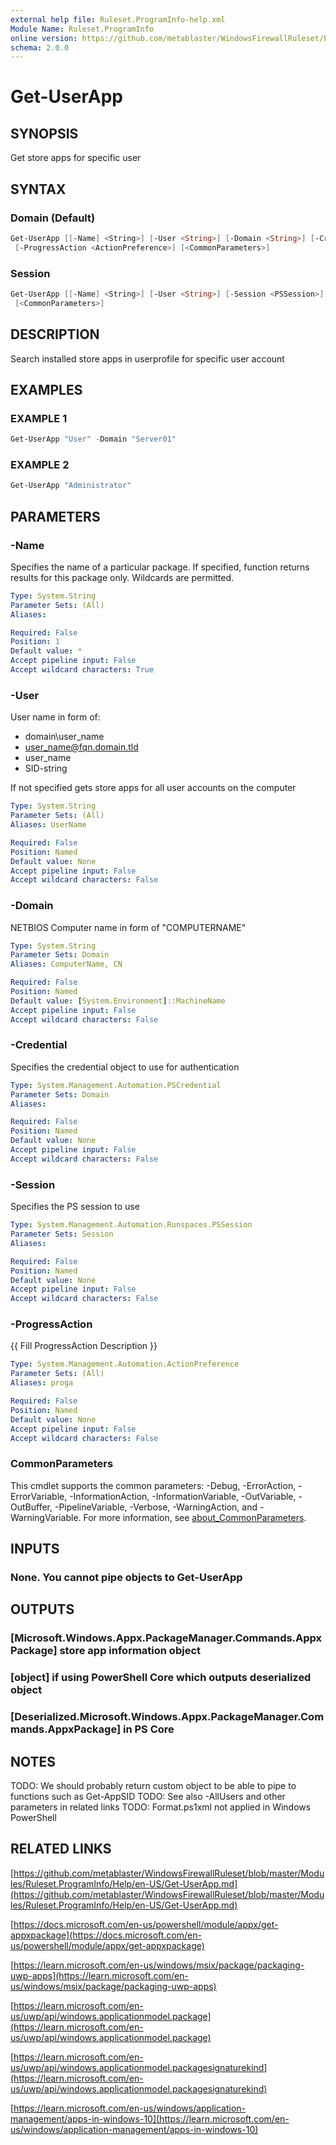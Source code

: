 ```yaml
---
external help file: Ruleset.ProgramInfo-help.xml
Module Name: Ruleset.ProgramInfo
online version: https://github.com/metablaster/WindowsFirewallRuleset/blob/master/Modules/Ruleset.ProgramInfo/Help/en-US/Get-UserApp.md
schema: 2.0.0
---
```


# Get-UserApp

## SYNOPSIS

Get store apps for specific user

## SYNTAX

### Domain (Default)

```powershell
Get-UserApp [[-Name] <String>] [-User <String>] [-Domain <String>] [-Credential <PSCredential>]
 [-ProgressAction <ActionPreference>] [<CommonParameters>]
```

### Session

```powershell
Get-UserApp [[-Name] <String>] [-User <String>] [-Session <PSSession>] [-ProgressAction <ActionPreference>]
 [<CommonParameters>]
```

## DESCRIPTION

Search installed store apps in userprofile for specific user account

## EXAMPLES

### EXAMPLE 1

```powershell
Get-UserApp "User" -Domain "Server01"
```

### EXAMPLE 2

```powershell
Get-UserApp "Administrator"
```

## PARAMETERS

### -Name

Specifies the name of a particular package.
If specified, function returns results for this package only.
Wildcards are permitted.

```yaml
Type: System.String
Parameter Sets: (All)
Aliases:

Required: False
Position: 1
Default value: *
Accept pipeline input: False
Accept wildcard characters: True
```

### -User

User name in form of:

- domain\user_name
- user_name@fqn.domain.tld
- user_name
- SID-string

If not specified gets store apps for all user accounts on the computer

```yaml
Type: System.String
Parameter Sets: (All)
Aliases: UserName

Required: False
Position: Named
Default value: None
Accept pipeline input: False
Accept wildcard characters: False
```

### -Domain

NETBIOS Computer name in form of "COMPUTERNAME"

```yaml
Type: System.String
Parameter Sets: Domain
Aliases: ComputerName, CN

Required: False
Position: Named
Default value: [System.Environment]::MachineName
Accept pipeline input: False
Accept wildcard characters: False
```

### -Credential

Specifies the credential object to use for authentication

```yaml
Type: System.Management.Automation.PSCredential
Parameter Sets: Domain
Aliases:

Required: False
Position: Named
Default value: None
Accept pipeline input: False
Accept wildcard characters: False
```

### -Session

Specifies the PS session to use

```yaml
Type: System.Management.Automation.Runspaces.PSSession
Parameter Sets: Session
Aliases:

Required: False
Position: Named
Default value: None
Accept pipeline input: False
Accept wildcard characters: False
```

### -ProgressAction

{{ Fill ProgressAction Description }}

```yaml
Type: System.Management.Automation.ActionPreference
Parameter Sets: (All)
Aliases: proga

Required: False
Position: Named
Default value: None
Accept pipeline input: False
Accept wildcard characters: False
```

### CommonParameters

This cmdlet supports the common parameters: -Debug, -ErrorAction, -ErrorVariable, -InformationAction, -InformationVariable, -OutVariable, -OutBuffer, -PipelineVariable, -Verbose, -WarningAction, and -WarningVariable. For more information, see [about_CommonParameters](http://go.microsoft.com/fwlink/?LinkID=113216).

## INPUTS

### None. You cannot pipe objects to Get-UserApp

## OUTPUTS

### [Microsoft.Windows.Appx.PackageManager.Commands.AppxPackage] store app information object

### [object] if using PowerShell Core which outputs deserialized object

### [Deserialized.Microsoft.Windows.Appx.PackageManager.Commands.AppxPackage] in PS Core

## NOTES

TODO: We should probably return custom object to be able to pipe to functions such as Get-AppSID
TODO: See also -AllUsers and other parameters in related links
TODO: Format.ps1xml not applied in Windows PowerShell

## RELATED LINKS

[https://github.com/metablaster/WindowsFirewallRuleset/blob/master/Modules/Ruleset.ProgramInfo/Help/en-US/Get-UserApp.md](https://github.com/metablaster/WindowsFirewallRuleset/blob/master/Modules/Ruleset.ProgramInfo/Help/en-US/Get-UserApp.md)

[https://docs.microsoft.com/en-us/powershell/module/appx/get-appxpackage](https://docs.microsoft.com/en-us/powershell/module/appx/get-appxpackage)

[https://learn.microsoft.com/en-us/windows/msix/package/packaging-uwp-apps](https://learn.microsoft.com/en-us/windows/msix/package/packaging-uwp-apps)

[https://learn.microsoft.com/en-us/uwp/api/windows.applicationmodel.package](https://learn.microsoft.com/en-us/uwp/api/windows.applicationmodel.package)

[https://learn.microsoft.com/en-us/uwp/api/windows.applicationmodel.packagesignaturekind](https://learn.microsoft.com/en-us/uwp/api/windows.applicationmodel.packagesignaturekind)

[https://learn.microsoft.com/en-us/windows/application-management/apps-in-windows-10](https://learn.microsoft.com/en-us/windows/application-management/apps-in-windows-10)
